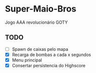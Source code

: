 # Super-Maio-Bros

Jogo AAA revolucionário GOTY

## TODO

- [ ] Spawn de caixas pelo mapa
- [X] Recarga de bombas a cada x segundos
- [X] Menu principal
- [X] Consertar persistencia do Highscore
